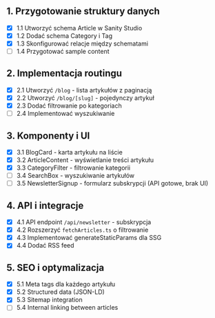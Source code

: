## 1. Przygotowanie struktury danych
- [x] 1.1 Utworzyć schema Article w Sanity Studio
- [x] 1.2 Dodać schema Category i Tag
- [x] 1.3 Skonfigurować relacje między schematami
- [ ] 1.4 Przygotować sample content

## 2. Implementacja routingu
- [x] 2.1 Utworzyć `/blog` - lista artykułów z paginacją
- [x] 2.2 Utworzyć `/blog/[slug]` - pojedynczy artykuł
- [x] 2.3 Dodać filtrowanie po kategoriach
- [ ] 2.4 Implementować wyszukiwanie

## 3. Komponenty i UI
- [x] 3.1 BlogCard - karta artykułu na liście
- [x] 3.2 ArticleContent - wyświetlanie treści artykułu
- [x] 3.3 CategoryFilter - filtrowanie kategorii
- [ ] 3.4 SearchBox - wyszukiwanie artykułów
- [ ] 3.5 NewsletterSignup - formularz subskrypcji (API gotowe, brak UI)

## 4. API i integracje
- [x] 4.1 API endpoint `/api/newsletter` - subskrypcja
- [x] 4.2 Rozszerzyć `fetchArticles.ts` o filtrowanie
- [x] 4.3 Implementować generateStaticParams dla SSG
- [x] 4.4 Dodać RSS feed

## 5. SEO i optymalizacja
- [x] 5.1 Meta tags dla każdego artykułu
- [x] 5.2 Structured data (JSON-LD)
- [x] 5.3 Sitemap integration
- [ ] 5.4 Internal linking between articles